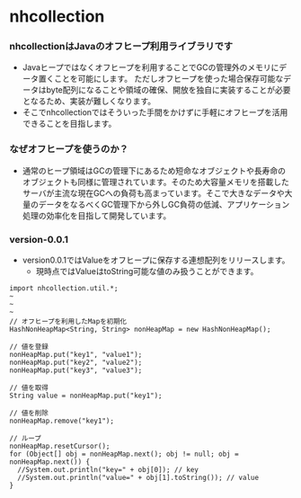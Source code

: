 # nhcollection
### nhcollectionはJavaのオフヒープ利用ライブラリです
* Javaヒープではなくオフヒープを利用することでGCの管理外のメモリにデータ置くことを可能にします。
ただしオフヒープを使った場合保存可能なデータはbyte配列になることや領域の確保、開放を独自に実装することが必要となるため、実装が難しくなります。
* そこでnhcollectionではそういった手間をかけずに手軽にオフヒープを活用できることを目指します。

### なぜオフヒープを使うのか？
* 通常のヒープ領域はGCの管理下にあるため短命なオブジェクトや長寿命のオブジェクトも同様に管理されています。そのため大容量メモリを搭載したサーバが主流な現在GCへの負荷も高まっています。そこで大きなデータや大量のデータをなるべくGC管理下から外しGC負荷の低減、アプリケーション処理の効率化を目指して開発しています。

### version-0.0.1
* version0.0.1ではValueをオフヒープに保存する連想配列をリリースします。
  * 現時点ではValueはtoString可能な値のみ扱うことができます。
```
import nhcollection.util.*;
~
~
~
// オフヒープを利用したMapを初期化
HashNonHeapMap<String, String> nonHeapMap = new HashNonHeapMap(); 

// 値を登録
nonHeapMap.put("key1", "value1");
nonHeapMap.put("key2", "value2");
nonHeapMap.put("key3", "value3");

// 値を取得
String value = nonHeapMap.put("key1");

// 値を削除
nonHeapMap.remove("key1");

// ループ
nonHeapMap.resetCursor();
for (Object[] obj = nonHeapMap.next(); obj != null; obj = nonHeapMap.next()) {
  //System.out.println("key=" + obj[0]); // key
  //System.out.println("value=" + obj[1].toString()); // value
}

```
